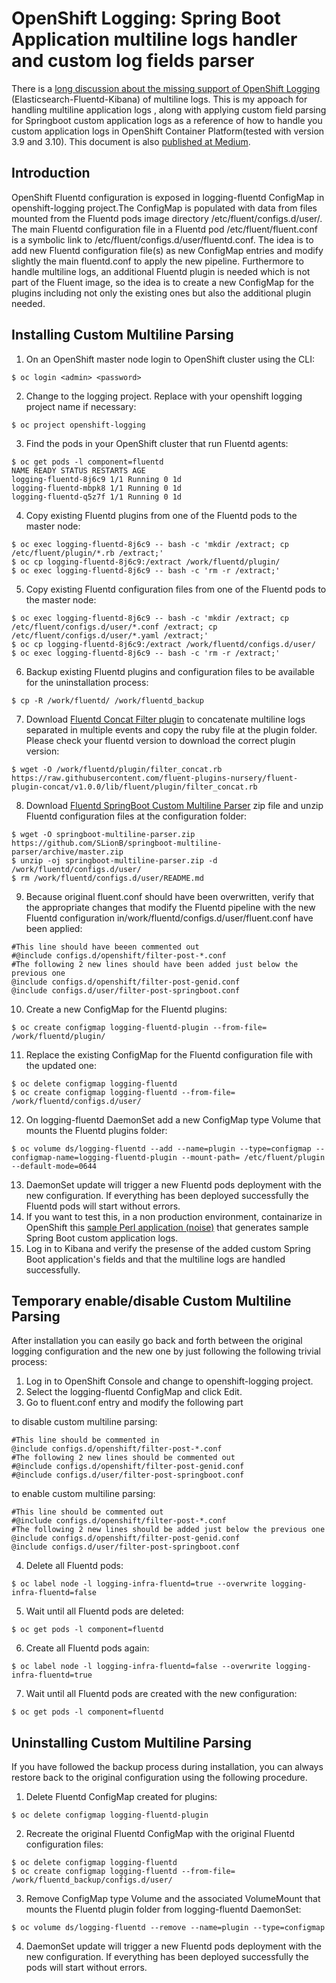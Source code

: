 # OpenShift Logging: Spring Boot Application multiline logs handler and custom log fields parser
There is a [long discussion about the missing support of OpenShift Logging](https://itnext.io/multiline-logs-in-openshift-efk-stack-7a7bda4ed055) (Elasticsearch-Fluentd-Kibana) of multiline logs. This is my appoach for handling multiline application logs , along with applying custom field parsing for Springboot custom application logs as a reference of how to handle you custom application logs in OpenShift Container Platform(tested with version 3.9 and 3.10).
This document is also [published at Medium](https://medium.com/@sbourazanis/openshift-logging-spring-boot-application-multiline-logs-handler-and-custom-log-fields-parser-e4e1a64cdc01).
## Introduction
OpenShift Fluentd configuration is exposed in logging-fluentd ConfigMap in openshift-logging project.The ConfigMap is populated with data from files mounted from the Fluentd pods image directory /etc/fluent/configs.d/user/. The main Fluentd configuration file in a Fluentd pod /etc/fluent/fluent.conf  is a symbolic link to /etc/fluent/configs.d/user/fluentd.conf. The idea is to add new Fluentd configuration file(s) as new ConfigMap entries and modify slightly the main fluentd.conf to apply the new pipeline. Furthermore to handle multiline logs, an additional Fluentd plugin is needed which is not part of the Fluent image, so the idea is to create a new ConfigMap for the plugins including not only the existing ones but also the additional plugin needed.

## Installing Custom Multiline Parsing
1. On an OpenShift master node login to OpenShift cluster using the CLI:
```
$ oc login <admin> <password>
```
2. Change to the logging project. Replace with your openshift logging project name if necessary:
```
$ oc project openshift-logging
```
3. Find the pods in your OpenShift cluster that run Fluentd agents:
```
$ oc get pods -l component=fluentd
NAME READY STATUS RESTARTS AGE
logging-fluentd-8j6c9 1/1 Running 0 1d
logging-fluentd-mbpk8 1/1 Running 0 1d
logging-fluentd-q5z7f 1/1 Running 0 1d
```
4. Copy existing Fluentd plugins from one of the Fluentd pods to the master node:
```
$ oc exec logging-fluentd-8j6c9 -- bash -c 'mkdir /extract; cp /etc/fluent/plugin/*.rb /extract;'
$ oc cp logging-fluentd-8j6c9:/extract /work/fluentd/plugin/
$ oc exec logging-fluentd-8j6c9 -- bash -c 'rm -r /extract;'
```
5. Copy existing Fluentd configuration files from one of the Fluentd pods to the master node:
```
$ oc exec logging-fluentd-8j6c9 -- bash -c 'mkdir /extract; cp /etc/fluent/configs.d/user/*.conf /extract; cp /etc/fluent/configs.d/user/*.yaml /extract;'
$ oc cp logging-fluentd-8j6c9:/extract /work/fluentd/configs.d/user/
$ oc exec logging-fluentd-8j6c9 -- bash -c 'rm -r /extract;'
```
6. Backup existing Fluentd plugins and configuration files to be available for the uninstallation process:
```
$ cp -R /work/fluentd/ /work/fluentd_backup
```
7. Download [Fluentd Concat Filter plugin](https://github.com/fluent-plugins-nursery/fluent-plugin-concat) to concatenate multiline logs separated in multiple events and copy the ruby file at the plugin folder. Please check your fluentd version to download the correct plugin version:
```
$ wget -O /work/fluentd/plugin/filter_concat.rb https://raw.githubusercontent.com/fluent-plugins-nursery/fluent-plugin-concat/v1.0.0/lib/fluent/plugin/filter_concat.rb
```
8. Download [Fluentd SpringBoot Custom Multiline Parser](https://github.com/SLionB/springboot-multiline-parser) zip file and unzip Fluentd configuration files at the configuration folder:
```
$ wget -O springboot-multiline-parser.zip https://github.com/SLionB/springboot-multiline-parser/archive/master.zip
$ unzip -oj springboot-multiline-parser.zip -d /work/fluentd/configs.d/user/
$ rm /work/fluentd/configs.d/user/README.md
```
9. Because original fluent.conf should have been overwritten, verify that the appropriate changes that modify the Fluentd pipeline with the new Fluentd configuration in/work/fluentd/configs.d/user/fluent.conf have been applied:
```
#This line should have beeen commented out
#@include configs.d/openshift/filter-post-*.conf
#The following 2 new lines should have been added just below the previous one
@include configs.d/openshift/filter-post-genid.conf
@include configs.d/user/filter-post-springboot.conf
```
10. Create a new ConfigMap for the Fluentd plugins:
```
$ oc create configmap logging-fluentd-plugin --from-file= /work/fluentd/plugin/
```
11. Replace the existing ConfigMap for the Fluentd configuration file with the updated one:
```
$ oc delete configmap logging-fluentd
$ oc create configmap logging-fluentd --from-file= /work/fluentd/configs.d/user/
```
12. On logging-fluentd DaemonSet add a new ConfigMap type Volume that mounts the Fluentd plugins folder:
```
$ oc volume ds/logging-fluentd --add --name=plugin --type=configmap --configmap-name=logging-fluentd-plugin --mount-path= /etc/fluent/plugin  --default-mode=0644
```
13. DaemonSet update will trigger a new Fluentd pods deployment with the new configuration. If everything has been deployed successfully the Fluentd pods will start without errors.
14. If you want to test this, in a non production environment, containarize in OpenShift this [sample Perl application (noise)](https://github.com/SLionB/noise) that generates sample Spring Boot custom application logs. 
14. Log in to Kibana and verify the presense of the added custom Spring Boot application's fields and that the multiline logs are handled successfully.
## Temporary enable/disable Custom Multiline Parsing
After installation you can easily go back and forth between the original logging configuration and the new one by just following the following trivial process:
1. Log in to OpenShift Console and change to openshift-logging project.
2. Select the logging-fluentd ConfigMap and click Edit.
3. Go to fluent.conf entry and modify the following part

to disable custom multiline parsing:
```
#This line should be commented in
@include configs.d/openshift/filter-post-*.conf
#The following 2 new lines should be commented out
#@include configs.d/openshift/filter-post-genid.conf
#@include configs.d/user/filter-post-springboot.conf
```
to enable custom multiline parsing:
```
#This line should be commented out
#@include configs.d/openshift/filter-post-*.conf
#The following 2 new lines should be added just below the previous one
@include configs.d/openshift/filter-post-genid.conf
@include configs.d/user/filter-post-springboot.conf
```
4. Delete all Fluentd pods:
```
$ oc label node -l logging-infra-fluentd=true --overwrite logging-infra-fluentd=false
```
5. Wait until all Fluentd pods are deleted:
```
$ oc get pods -l component=fluentd
```
6. Create all Fluentd pods again:
```
$ oc label node -l logging-infra-fluentd=false --overwrite logging-infra-fluentd=true
```
7. Wait until all Fluentd pods are created with the new configuration:
```
$ oc get pods -l component=fluentd
```

## Uninstalling Custom Multiline Parsing
If you have followed the backup process during installation, you can always restore back to the original configuration using the following procedure.
1. Delete Fluentd ConfigMap created for plugins:
```
$ oc delete configmap logging-fluentd-plugin
```
2. Recreate the original Fluentd ConfigMap with the original Fluentd configuration files:
```
$ oc delete configmap logging-fluentd
$ oc create configmap logging-fluentd --from-file= /work/fluentd_backup/configs.d/user/
```
3. Remove ConfigMap type Volume and the associated VolumeMount that mounts the Fluentd plugin folder from logging-fluentd DaemonSet:
```
$ oc volume ds/logging-fluentd --remove --name=plugin --type=configmap
```
4. DaemonSet update will trigger a new Fluentd pods deployment with the new configuration. If everything has been deployed successfully the pods will start without errors.
